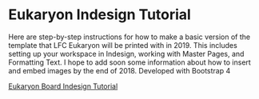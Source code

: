 # Eukaryon Indesign Tutorial
Here are step-by-step instructions for how to make a basic version of the template that LFC Eukaryon will be printed with in 2019. This includes setting up your workspace in Indesign, working with Master Pages, and Formatting Text. I hope to add soon some information about how to insert and embed images by the end of 2018. Developed with Bootstrap 4

[Eukaryon Board Indesign Tutorial](https://sarahjstauber.github.io/Eukaryon_Indesign_Tutorial/)
